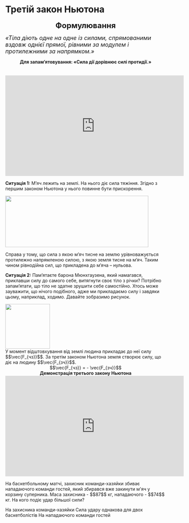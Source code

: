 # Третiй закон Ньютона<div align="center"><span class="p1"><b><font size="5">Формулювання</font></b></span></div><font size="4"><i><div class="space">«Тiла дiють одне на одне iз силами, спрямованими вздовж однiєї прямої, рiвними за модулем i протилежними за напрямком.»</div></i></font><div align="center" class="space"><b>Для запам’ятовування: <span class="p1">«Cила дiї дорiвнює силi протидiї.»</span></b></div><br><br><div class="fluidMedia"><iframe width="560" height="315" src="https://www.youtube.com/embed/rZuJiU74prk" frameborder="0" allowfullscreen></iframe></div><div class="popup"></div><p class="p3"><div class="space"><b>Ситуацiя 1:</b> М’яч лежить на землi. На нього дiє сила тяжiння. Згiдно з першим законом Ньютона у нього повинне бути прискорення.</div></p><div class="space"><img class="image" width="449" height="161" src="https://rawgit.com/chudaol/ed-era-book-physics/master/images/chapter_4/9.png"></div>Справа у тому, що сила з якою м’яч тисне на землю урiвноважується протилежно напрямленою силою, з якою земля тисне на м’яч. Таким чином рiвнодiйна сил, що прикладена до м’яча – нульова.<p class="p3"><div class="space"><b>Ситуацiя 2:</b> Пам’ятаєте барона Мюнхгаузена, який намагався, приклавши силу до самого себе, витягнути своє тiло з рiчки? Потрiбно запам’ятати, що тiло не здатне зрушити себе самостiйно. Хтось може зауважити, що нiчого подiбного, адже миприкладаємо силу i завдяки цьому, наприклад, ходимо. Давайте зобразимо рисунок.</div></p><div class="space"><img class="image" width="140" height="140" src="https://rawgit.com/chudaol/ed-era-book-physics/master/images/chapter_4/10.png"></div><div class="space">У момент вiдштовхування вiд землi людина прикладає до неї силу $$\vec{F_{чз}}$$. За третiм законом Ньютона земля створює силу, що дiє на людину $$\vec{F_{зч}}$$.</div><div align="center">$$\vec{F_{чз}} = - \vec{F_{зч}}$$</div><div class="space" align="center"><span class="p1"><b>Демонстрація третього закону Ньютона</b></span></div><div class="fluidMedia"><iframe width="560" height="315" src="https://www.youtube.com/embed/UOQFKe89yi8" frameborder="0" allowfullscreen></iframe></div><quiz correctLabel="correct!" incorrectLabel="incorrect!" checkLabel="check ansert"><question><p>На баскетбольному матчі, захисник команди-хазяйки збиває нападаючого команди гостей, який збирався вже закинути м'яч у корзину суперника. Маса захисника - $$87$$ кг, нападаючого - $$74$$ кг. На кого подіє удар більшої сили? </p> <answer>На захисника команди-хазяйки</answer><answer correct>Сила удару однакова для двох баскетболістів</answer><answer>На нападаючого команди гостей</answer></question></quiz>